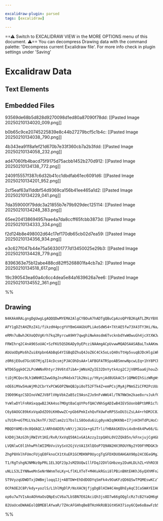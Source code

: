 ```yaml
---

excalidraw-plugin: parsed
tags: [excalidraw]

---
```

==⚠  Switch to EXCALIDRAW VIEW in the MORE OPTIONS menu of this document. ⚠== You can decompress Drawing data with the command palette: 'Decompress current Excalidraw file'. For more info check in plugin settings under 'Saving'


# Excalidraw Data

## Text Elements
## Embedded Files
93569de68b5d828d9270098d1ed80a87090f78dd: [[Pasted Image 20250210134020_009.png]]

b0b65c9ce20745225839e8c44b27279bcf5c1b4c: [[Pasted Image 20250210134038_790.png]]

4b343ea91f8afef21d670b7e33f360cb7a2b3fdd: [[Pasted Image 20250210134058_232.png]]

ad47060fb4bacd75f9175d75acbb1452b270d912: [[Pasted Image 20250210134138_772.png]]

240915557f387c6d32b41cc1dbdfab61ec6091d6: [[Pasted Image 20250210134201_952.png]]

2cf5eaf63a11ddbf54d9369ca156b41ee465a1d2: [[Pasted Image 20250210134229_041.png]]

7da359000f79ddc3a21855b7e79b929dec125114: [[Pasted Image 20250210134248_383.png]]

65ee204138694957eae4a7da8ccff65fcbb3873d: [[Pasted Image 20250210134333_334.png]]

f2d124b8e498002d64c17ef170db65cb02d7ea59: [[Pasted Image 20250210134356_934.png]]

e3c627f047b44e75a563301777d13450025e29b3: [[Pasted Image 20250210134428_779.png]]

8396363e75b12abe488cd82ff5268801fa4cb7a2: [[Pasted Image 20250210134518_617.png]]

19c390543ea60a4c6cc4dea5e84a1639626a7ee6: [[Pasted Image 20250210134552_361.png]]

%%
## Drawing
```compressed-json
N4KAkARALgngDgUwgLgAQQQDwMYEMA2AlgCYBOuA7hADTgQBuCpAzoQPYB2KqATLZMzYBXUtiRoIACyhQ4zZAHoFAc0JRJQgEYA6bGwC2CgF7N6hbEcK4OCtptbErHALRY8RMpWdx8Q1TdIEfARcZgRmBShcZQUebQAObQBGGjoghH0EDihmbgBtcDBQMBKIEm4IAHFCADUAUQArAEUAYRrCAEEoTCNROBaAIQB1bAAWVJLIWEQKwn1opH5SzG5n

AFY1gDZtAHZRzZ41/fikzdH4pcgYVYBmG4AGbUPLiAoSdW54+7XtAE5fw73X43TY3Hi/Na/F6SBCEZTSbjne4vazKYLcZGFARQUhsADWCBabHwbFIFRx1mYcFwgWyE1Kmlw2DxylxQg4xCJJLJEgpHCpNKyUHpkAAZoR8PgAMqwdESQQeEUQZg4/EIIbvSTcPhY5WqgkymBy9AK8ovNnwjjhXJoJIvNjU7Bqa62+6YyYQVnCOAASWINtQeQAui9R

eRMn7uBwhJKXoQOVgKrh7kq2RyrcwA9HY7qwghiNwkmsdm6TvcknbdYwWOwuGh4jcXtXWJwAHKcMSF0E7X7l36jKG6wjMAAi6Sg+e4ooIYRemmEHLqwUy2SzMfwLyEcGIuAnBdtOxuvySO02J3ix8HHqIHDxUfXLxJzMnaGn+FnuaiUCEAYgiA58bKEq4rBJGEjAlsvzEAgZ6aGsxDxDw8TEACJZAshST5l8uDxCWvaijsyEFi8zDuOIgZYmAlaT

FRWIhrq2C4nA96SoUAC+SzFKU5QSD6ADy9yEPcziNAAmgACpUvwwMQADSAASABaLTxAAKmwSrTORZTzMoiy6isaA7KcTy/IR8QNvEmxJDwNxrC8LqoM4RaPGZ3wWbZazgqMOoem8xAfGgoznNomwAg8p7hfcOx7NCsLwsKaARSiHBouR7qlCquIElypLkuQ/LUrSwpzkyLJppyxJ5byBUCsVwEStKsraaaxGftl6qatqJH6gghrGsqxJmrqFqSBm

AbUaUDpMs6hZui8Xpbn6AbBqG4YIGBqDZhuQ4JoZ6C4Ck5oLsQ40sTtHp5vuqBJDcHlgiWk2QM2taIsZTZMC2HDthwna2qcawXjcMVXtxo7ji+qBvh+HrzuyxBLhkQprjmHpbjue6Foex6nvEoxJOcFy6jed5oNtj5sM+13QwgPW7j+FT/o4qUNaB10QJo9yaJsazYL8Yg8NFoxeYcDa/Ag8RjKMmg8Dssu/Jo2CirzSSaKM2BKqRBDkQUNFPbRk

z0R6jEOud7GcUO7MjqJI4cDcsmjPJACOhDsAA+lAFBGFATRSpoABSmnwNpcwLEq+1hY8PCbD2h7xFsgsWQ5b2/NoQJ2QTYIWfcDajC8/mBagYJJLsMVl+X5dxXCCJoDwde7GFtnRY3EU7ClaUYj1HW5Ty6B8nVQpKoyzKLRyPf5ZSRWD6GjX9S1Q1tZdvUagFWq113apzxUrWpsIlrWoW9qOrNroZZAi2+v6+RG6UYa4BG13k7t0H7RAuA8Lv8Nn

WTD65ggkOC2LPcWWNxRhtyrJ9V6td7ibA+jWNsHZyIE32DnYytk4zg2CJjV8M5aa6jhouZcyNzqbm3LuSGJ4jwnjPFsCssDibxlJltX+15KYEmprgum35fxM0AqzDa7NpagJuCEY8op4i4FFAgUUPAkjEBjlzHYCA7iihBPcbAmgdjv00DcUUxBF6ZTIvkSi+skh0ReCbZiP9WIlA4oULikAeLoDYB0e4FB4ikBHCOAYNQpT+wABodFIEIBoeJRC

tiDjMCQoc9Lh1WNHRIZwwG9gJnsM4dxk71k2NsLy/YKynjAd8UGkAC5r1QMWOIhSizWRgWsJIZkq4JURDA0K2S2ntLaY2XUqJjRnz1N3KqvdoC1SnnSUqI8KrjxqpPQUYzdQgSakaeeioN4EhXoXXymVepb3lAvT++9MyH11NNJ0sA5p9Ivsta+a174CJIc/RMEhcA3E/umA+1iLqZX/tdWRoDixrHLHAr62oSxAtrD9P6qAThIjdOCDBY4sGQxp

nOE6iMVw5HuWjMh2CbrYxPCWGOPZNmQBJpi0oT52FTk4Z+emPCsjMyAjPNmSZiCFM2PcUUath7EB2GsUUON4K8qZJoTQBMvIyxLChGymsjFoF1pMUx5iGJMTNrYi2HonEQC8ZIfA8lPaiTxGsZQAAxIYNR/bME2P4kcyh5KRJDrpfSHp9rHhuNoLYwtbLnDujZTJN0wHJF+Oywiowbi3TlvQvyXUko9mSHjGO8c67FiSETD0MJq6JSLoRVpHTc1d

I9D09KqzCSDInoVWZJV8FlVHpVbkZaB5zI9AsnZJo9nFvWWU4l/TN7NW3m2kae8xrvJukfGaZzT4LTZJfFaN8xTrU2k/DVe0kzjGOl/Ydi6vkAN+QCI4T0GCQM4CC1NpQXoIN+uReOPMTxAnhRDDh748Gw1RUQ1cZLIDo3IddShONHr7ABI+Rh76IAUqRdSpetLGb0r4Uyu5EgeCjCBEWDYOxVG4WwJsYgYI1ZJGwNgORmhiDTm5phDDSH5Eyu1s

YvWlwDYlFnRASxqqwB2JKA4so7MOgtBaCqUYPofQACVNhSgADIwB4IEVSUonbBPtbMR1cTa4AtClsKysthZAl5ZG0ojlnCIZ+F8I8sjVMHDSfnaNqBQ1xH+DZ2ztnGk114GZJ4DZAaJwhF5E87denFqmX3EZFah7VsmaW6Z5b6pMsWQNHe7aLNdqyj2pZfaVkDr8EOw5tpR2nMckkeaupLlXzlQxu+D9gPxhfkmNYrzTobpYVu795x6lumCvZCB8

C6y8AOGC89kKxVqaDdZO9iKH0wwZC+pGb6PmkIxhQvFkUwFeRPSSoDU3iZsLA4+rhDMJC8JZrBzaEAeBKzWCEUUoJDpyOIJoZWowUIgn5odLYOH/77DWIdYgH8SKyoojRkxSrjYqo+ebexlsKhGBEy0VSbseANBE/7GClQACqlR7iKRqAFAYok5PRIUy8fa0dtjAw8zFL4Gx47gI9LpkECR7hGeqWp3lpxzOr0RHcBIDYzw9iswcUNDnM12S7YWz

u7U1R+eGTMiLVaJknTF/3UZlam2z17bslLS8Oodu6iLg0yvW2q9KKNb+I7jnH3HTdPLHoCszpuaV1bS6KtPM2NVw3m6BDfO1A8E4exITdY6yePObWvoQqQY9UEyahsIBxci/B430Uo0+R+7Fs2qGRRjlsCn5KVvMNRuS9bI2n1bMgzt6De35kSjg+gHYO47K9jdARKCxBsA3HfimjYmiEA9k0ACKCCB8OHArKu3M335UlEVYbCxgOs/4GB2x0HEh

MBQDYAMEc0c8QdAQCJ/ARh8ADER/oNY/jJA1Gx+gGJTrlifHBAkGKEUvi4x8n6k4Pw66/GzhsMExZ08lIswCnYCQATBTBBziLCDVazTXikc1lijn+DWDDVkWQQbE/zflSh8y1xLTrTCwbQVwZGCxl1C38wl2nlL0lBbUGj12xHVzi2LRIJi1SwOQmiyxPjNwuSnSuSK2t3LxdzKGXSeR2Cd1q2z1d0hjwkQ2hUQLPQ6weHzVPUPW+kQULBskBEQl

kXD0j3AzG3hjRWIVt1KE/RxR/XxVqQ50A1vGA1Azzy2zpQAhL0V2ZQkB5n/kFnxjujCgHGLBCAQFGFwErxwjw1FDOz5Q0R0VwhuAMQECHxMVozMTH2VVNiBzVRBw1XZjCVbBHCdhHH8VUn8SdgoEkEUn0DdiaGNTRFIA6GPx0jDjx24C5wSFunuAHFPDOEhCWwgByzdDdTOFy0OA6OAS2GZ0LjuEJyOHBGjlsn7C7XTSaSCnqXdQ2G+Hllp3/W8y

LVQNlwC0l1hhwPhlWIIMbVviVySxV2GjVzVA13XlQOoP7Q9AN2HX3ROUYNy2YO9FYMDGK3nUfjq0cW4IOniD4Iy0nxIjd1tBQxsjuCLB921C8wD3BTkLQABRzhgMImKTKEwQjw21G0gAIQRlfQxW0ITxm2/TmwJRgMBmMKYU4LMKpU2xpW4SgysMZSIPLwgBkWIBsmlniA8Jf1hXkXVhPGkRvSux5g0WAR5RCEhEo2NGHyokiP+1KCYziJY3VW4n

ZhgP8XklhFUmcFUjqE0FknoCX1tXuER1GCMDKNP0UycgTgSFDXDUOAHGAX90p24COEeGMgJXZSvWBEQNKSqJOBzVzTaVANKAmMczUWSGFhjhSS9V6O6WQOWOOJyjwPF3C0II2Oly2MTLl0C0iwuLIO7TWUoPOJ11IKOP10HUN1uJN1aMeKWkKxePYIXQ+K4PtwOl+F+LjwBIAWAQbGikBn3XEO1F7B9yDzmnOFlgbAySHBRNUKpOfQ0OxPbN1F0K

T1/RgTshgNJNMNz0pPRL1EL3QF23pJsMZOUQw1llFDqJ2DVlGHbzey2DuHLDLhZL+VhRO3BB0XFJ1giL+2iIB1iMn2nyKFnz7k0HkgaFUjxBHDqFkiMAQF+CEGcCEDdiGAaE2DCVNNxwMniQOFCgKRLEBkQjsmaMcgHFGG0BBHUwBU5KPFAT6LKQKV2AsgjQJmGNpz50RFlj9P9J5iWOF3jLQOqnwOTN2IxM2LHgzLWJTL2OIKLJoL4tON4CoJks

uNLLS3LIYNNweMnSeNrNWnmTeLKy+LflKLXTeT+M4KukRGsi8lPBinBNtEHKhJ6yQXhMFnZWFhULRPzwxJjy0P+MXMTwJOT2MnyXXIYRMNxJAy3JwRnILxpKLzpP4QOzFlBFBBvNFR4FwE0A8IsmwAQh4D8K8jPC+CSGnHVk0Xfg/OowVWlJ/NlIn22gAvY01QQH9iaH9jqFUiEGIFEj5lwCGDdg4FIH8VkkIDgAHw9C0nkwqMwv+hPASE8m8nyS

ST9VyzqUDWDTxjDWBmjloqqIJj+ABTDW+EhDdDODYqSmFk4v9OaKFzQD6QSwTPQMEswKCzTLEqeqTJeuzKUtzIes6hZzOL4pzJLMgGuL+IrLHSrK0prKtz0tuQbIEKbMeQOgGDbOAwsttCsjAVliOCRP7JjTxpkOHMxvLCxosikMcSnM8pRTnImxxL8qxXxKxiCqLGCn7A3IiopOip3JVD3L/GL0PKksZPqUb17COBEVwHZVwHVk2Dw1u1FIlk8N

OCPAOE2C8P/kdy+yozlS/L1hlMgDlP/NsXACNjfjgDgBlHIW4C4mgBhEyAqCICaSWAYEIAQAoAGFEtrQEogAAGI/D/bRR6RGMRBiofQJx9AZQBkPqfbMJY6z9g7SBQ7w6Pa3qvahlMz1iDaQ6hQw6MhjV9jotlKE6k6MhI6TiCzZTs7shc6I7tkfqSzi6c7w6BMyybjnbsAq6oAa6+JKzzl27O6a7jVOAoBjV74JRHJAzG7q7w6h7sgpRCAYLtQM

op6u7w7VIsAoAOhHaOsQNpEsCV6a7LbSBN7E62AciQh3js8D7w66gOQglcRz7cB2YaQH6g6O7E6m6Mh76z7VJg4KgKog7SJcRJR/FVgbJf96dTMNMzJ09lQTZJQsc0BnA4hyKvd0Jadex/hnajA2ADBraqwCAhB0pQoALr6MgW710/iIAAHnbWQSB57F7oFaHSB6GJwrFylmGSAABZNgaCW+zK4IcwwoT0FhtO/Bj0AYYkdmUgZQRkAAClkTbl4C

82UaUceDWAAEolQBMEBlAYwaR/7ZHcAFGHhqBeBTHzHkRUB1GtHSH37ioy6CQe6oBawFzb51odGEwWGWY0B2MsgBHIYcQiGLEiB2GgmvKIAOBbluBwn7QhAoAbxyJwnSG7AGge8cgpQom4AeG+GonNBBHtz8835sAXHGB1JiRxHShJr5R0gSnXoLEfwF99Bf6okGac8qZCnHxQhN66myncH8BmM2JwBWMmSy8AxgAhm2IgA=
```
%%